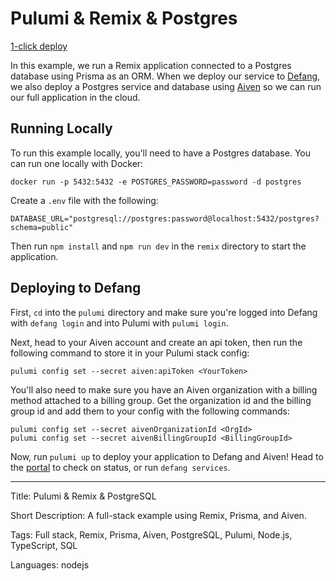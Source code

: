 # Pulumi & Remix & Postgres

[1-click deploy](https://github.com/new?template_name=sample-pulumi-remix-postgres-template&template_owner=DefangSamples)

In this example, we run a Remix application connected to a Postgres database using Prisma as an ORM. When we deploy our service to [Defang](https://defang.io/), we also deploy a Postgres service and database using [Aiven](https://aiven.io/) so we can run our full application in the cloud.

## Running Locally

To run this example locally, you'll need to have a Postgres database. You can run one locally with Docker:

```
docker run -p 5432:5432 -e POSTGRES_PASSWORD=password -d postgres
```

Create a `.env` file with the following:

```
DATABASE_URL="postgresql://postgres:password@localhost:5432/postgres?schema=public"
```

Then run `npm install` and `npm run dev` in the `remix` directory to start the application.

## Deploying to Defang

First, `cd` into the `pulumi` directory and make sure you're logged into Defang with `defang login` and into Pulumi with `pulumi login`.

Next, head to your Aiven account and create an api token, then run the following command to store it in your Pulumi stack config:

```
pulumi config set --secret aiven:apiToken <YourToken>
```

You'll also need to make sure you have an Aiven organization with a billing method attached to a billing group. Get the organization id and the billing group id and add them to your config with the following commands:

```
pulumi config set --secret aivenOrganizationId <OrgId>
pulumi config set --secret aivenBillingGroupId <BillingGroupId>
```

Now, run `pulumi up` to deploy your application to Defang and Aiven! Head to the [portal](https://portal.defang.dev) to check on status, or run `defang services`.

---

Title: Pulumi & Remix & PostgreSQL

Short Description: A full-stack example using Remix, Prisma, and Aiven.

Tags: Full stack, Remix, Prisma, Aiven, PostgreSQL, Pulumi, Node.js, TypeScript, SQL

Languages: nodejs
